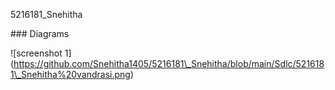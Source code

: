 5216181\_Snehitha

\### Diagrams



!\[screenshot 1](https://github.com/Snehitha1405/5216181\_Snehitha/blob/main/Sdlc/5216181\_Snehitha%20vandrasi.png)







&nbsp;

